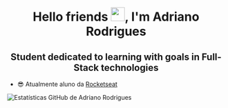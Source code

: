 <h1 align="center">Hello friends <img src = "https://raw.githubusercontent.com/kaueMarques/kaueMarques/master/hi.gif" width="32px" height="32px">, I'm Adriano Rodrigues </h1>

<h2 align="center"> Student dedicated to learning with goals in Full-Stack technologies </h2>

- 😎 Atualmente aluno da [Rocketseat](https://github.com/Rocketseat)
  


![Estatísticas GitHub de Adriano Rodrigues](https://github-readme-stats.vercel.app/api?username=Adrianopvh&show_icons=true&theme=escuro)



<!--****
**Adrianopvh/Adrianopvh** is a ✨ _special_ ✨ repository because its `README.md` (this file) appears on your GitHub profile.

Here are some ideas to get you started:

- 🔭 I’m currently working on ...
- 🌱 I’m currently learning ...
- 👯 I’m looking to collaborate on ...
- 🤔 I’m looking for help with ...
- 💬 Ask me about ...
- 📫 How to reach me: ...
- 😄 Pronouns: ...
- ⚡ Fun fact: ...
-->
